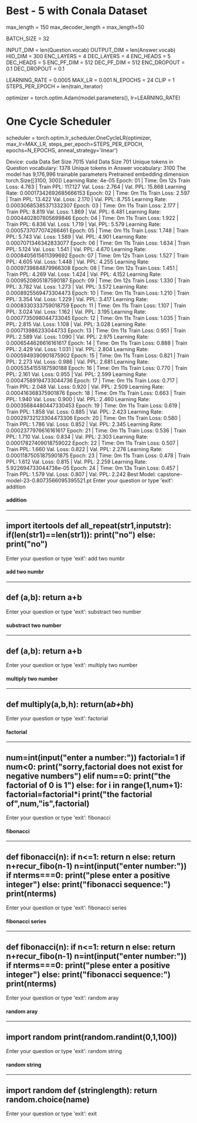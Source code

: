 # Best - 5 with Conala Dataset

max_length = 150
max_decoder_length = max_length+50

BATCH_SIZE = 32

INPUT_DIM = len(Question.vocab)
OUTPUT_DIM = len(Answer.vocab)
HID_DIM = 300
ENC_LAYERS = 4
DEC_LAYERS = 4
ENC_HEADS = 5
DEC_HEADS = 5
ENC_PF_DIM = 512
DEC_PF_DIM = 512
ENC_DROPOUT = 0.1
DEC_DROPOUT = 0.1

LEARNING_RATE = 0.0005
MAX_LR = 0.001
N_EPOCHS = 24
CLIP = 1
STEPS_PER_EPOCH = len(train_iterator)

optimizer = torch.optim.Adam(model.parameters(), lr=LEARNING_RATE)

# One Cycle Scheduler
scheduler = torch.optim.lr_scheduler.OneCycleLR(optimizer, max_lr=MAX_LR, steps_per_epoch=STEPS_PER_EPOCH, epochs=N_EPOCHS, anneal_strategy='linear')

Device: cuda
Data Set Size 7015
Valid Data Size 701
Unique tokens in Question vocabulary: 1378
Unique tokens in Answer vocabulary: 3100
The model has 9,176,996 trainable parameters
Pretrained embedding dimension torch.Size([3100, 300])
Learning Rate: 4e-05
Epoch: 01 | Time: 0m 12s
	Train Loss: 4.763 | Train PPL: 117.127
	 Val. Loss: 2.764 |  Val. PPL:  15.868
Learning Rate: 0.00017342692685666153
Epoch: 02 | Time: 0m 11s
	Train Loss: 2.597 | Train PPL:  13.422
	 Val. Loss: 2.170 |  Val. PPL:   8.755
Learning Rate: 0.00030685385371332307
Epoch: 03 | Time: 0m 11s
	Train Loss: 2.177 | Train PPL:   8.819
	 Val. Loss: 1.869 |  Val. PPL:   6.481
Learning Rate: 0.0004402807805699846
Epoch: 04 | Time: 0m 11s
	Train Loss: 1.922 | Train PPL:   6.836
	 Val. Loss: 1.719 |  Val. PPL:   5.579
Learning Rate: 0.0005737077074266461
Epoch: 05 | Time: 0m 11s
	Train Loss: 1.748 | Train PPL:   5.743
	 Val. Loss: 1.589 |  Val. PPL:   4.901
Learning Rate: 0.0007071346342833077
Epoch: 06 | Time: 0m 11s
	Train Loss: 1.634 | Train PPL:   5.124
	 Val. Loss: 1.541 |  Val. PPL:   4.670
Learning Rate: 0.0008405615611399692
Epoch: 07 | Time: 0m 12s
	Train Loss: 1.527 | Train PPL:   4.605
	 Val. Loss: 1.448 |  Val. PPL:   4.255
Learning Rate: 0.0009739884879966308
Epoch: 08 | Time: 0m 12s
	Train Loss: 1.451 | Train PPL:   4.269
	 Val. Loss: 1.424 |  Val. PPL:   4.152
Learning Rate: 0.0009520805187590187
Epoch: 09 | Time: 0m 12s
	Train Loss: 1.330 | Train PPL:   3.782
	 Val. Loss: 1.273 |  Val. PPL:   3.572
Learning Rate: 0.0008925569473304473
Epoch: 10 | Time: 0m 11s
	Train Loss: 1.210 | Train PPL:   3.354
	 Val. Loss: 1.229 |  Val. PPL:   3.417
Learning Rate: 0.0008330333759018759
Epoch: 11 | Time: 0m 11s
	Train Loss: 1.107 | Train PPL:   3.024
	 Val. Loss: 1.162 |  Val. PPL:   3.195
Learning Rate: 0.0007735098044733045
Epoch: 12 | Time: 0m 11s
	Train Loss: 1.035 | Train PPL:   2.815
	 Val. Loss: 1.108 |  Val. PPL:   3.028
Learning Rate: 0.000713986233044733
Epoch: 13 | Time: 0m 11s
	Train Loss: 0.951 | Train PPL:   2.589
	 Val. Loss: 1.090 |  Val. PPL:   2.975
Learning Rate: 0.0006544626616161617
Epoch: 14 | Time: 0m 11s
	Train Loss: 0.888 | Train PPL:   2.429
	 Val. Loss: 1.031 |  Val. PPL:   2.804
Learning Rate: 0.0005949390901875902
Epoch: 15 | Time: 0m 11s
	Train Loss: 0.821 | Train PPL:   2.273
	 Val. Loss: 0.986 |  Val. PPL:   2.681
Learning Rate: 0.0005354155187590188
Epoch: 16 | Time: 0m 11s
	Train Loss: 0.770 | Train PPL:   2.161
	 Val. Loss: 0.955 |  Val. PPL:   2.599
Learning Rate: 0.00047589194733044736
Epoch: 17 | Time: 0m 11s
	Train Loss: 0.717 | Train PPL:   2.048
	 Val. Loss: 0.920 |  Val. PPL:   2.509
Learning Rate: 0.000416368375901876
Epoch: 18 | Time: 0m 11s
	Train Loss: 0.663 | Train PPL:   1.940
	 Val. Loss: 0.900 |  Val. PPL:   2.460
Learning Rate: 0.00035684480447330453
Epoch: 19 | Time: 0m 11s
	Train Loss: 0.619 | Train PPL:   1.858
	 Val. Loss: 0.885 |  Val. PPL:   2.423
Learning Rate: 0.00029732123304473306
Epoch: 20 | Time: 0m 11s
	Train Loss: 0.580 | Train PPL:   1.786
	 Val. Loss: 0.852 |  Val. PPL:   2.345
Learning Rate: 0.0002377976616161617
Epoch: 21 | Time: 0m 11s
	Train Loss: 0.536 | Train PPL:   1.710
	 Val. Loss: 0.834 |  Val. PPL:   2.303
Learning Rate: 0.00017827409018759022
Epoch: 22 | Time: 0m 11s
	Train Loss: 0.507 | Train PPL:   1.660
	 Val. Loss: 0.822 |  Val. PPL:   2.276
Learning Rate: 0.00011875051875901875
Epoch: 23 | Time: 0m 11s
	Train Loss: 0.478 | Train PPL:   1.612
	 Val. Loss: 0.815 |  Val. PPL:   2.259
Learning Rate: 5.922694733044738e-05
Epoch: 24 | Time: 0m 13s
	Train Loss: 0.457 | Train PPL:   1.579
	 Val. Loss: 0.807 |  Val. PPL:   2.242
Best Model: capstone-model-23-0.8073566095395521.pt
Enter your question or type 'exit': addition
#### addition ####
------------------------------------------------------------
import itertools
def all_repeat(str1,inputstr):
	if(len(str1)==len(str1)):
		print("no")
	else:
		print("no")
------------------------------------------------------------
Enter your question or type 'exit': add two numbr
#### add two numbr ####
------------------------------------------------------------
def <unk>(a,b):
	return a+b
------------------------------------------------------------
Enter your question or type 'exit': substract two number
#### substract two number ####
------------------------------------------------------------
def <unk>(a,b):
	return a+b
------------------------------------------------------------
Enter your question or type 'exit': multiply two number
#### multiply two number ####
------------------------------------------------------------
def multiply(a,b,h):
	return(a*b+b*h)
------------------------------------------------------------
Enter your question or type 'exit': factorial
#### factorial ####
------------------------------------------------------------
num=int(input("enter a number:"))
factorial=1
if num<0:
	print("sorry,factorial does not exist for negative numbers")
elif num==0:
	print("the factorial of 0 is 1")
else:
	for i in range(1,num+1):
	factorial=factorial*i
	print("the factorial of",num,"is",factorial)
------------------------------------------------------------
Enter your question or type 'exit': fibonacci
#### fibonacci ####
------------------------------------------------------------
def fibonacci(n):
	if n<=1:
		return n
	else:
		return n+recur_fibo(n-1)
n=int(input("enter number:"))
if nterms===0:
	print("plese enter a positive integer")
else:
	print("fibonacci sequence:")
	print(nterms)
------------------------------------------------------------
Enter your question or type 'exit': fibonacci series
#### fibonacci series ####
------------------------------------------------------------
def fibonacci(n):
	if n<=1:
		return n
	else:
		return n+recur_fibo(n-1)
n=int(input("enter number:"))
if nterms===0:
	print("plese enter a positive integer")
else:
	print("fibonacci sequence:")
	print(nterms)
------------------------------------------------------------
Enter your question or type 'exit': random aray
#### random aray ####
------------------------------------------------------------
import random
print(random.randint(0,1,100))
------------------------------------------------------------
Enter your question or type 'exit': random string
#### random string ####
------------------------------------------------------------
import random
def <unk>(stringlength):
	return random.choice(name)
------------------------------------------------------------
Enter your question or type 'exit': exit
